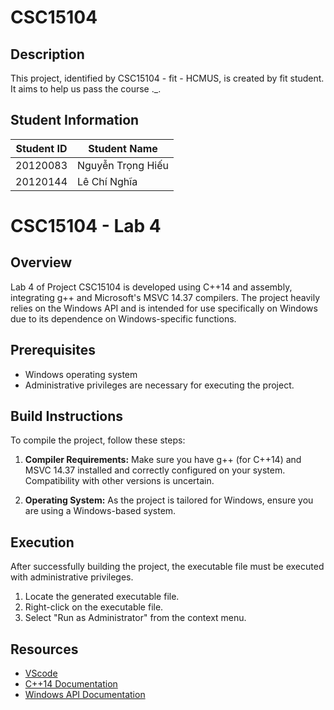 # CSC15104
## Description

This project, identified by CSC15104 - fit - HCMUS, is created by fit student. It aims to help us pass the course ._.

## Student Information

| Student ID | Student Name    |
|------------|-----------------|
| 20120083   | Nguyễn Trọng Hiếu|
| 20120144   | Lê Chí Nghĩa|

# CSC15104 - Lab 4

## Overview
Lab 4 of Project CSC15104 is developed using C++14 and assembly, integrating g++ and Microsoft's MSVC 14.37 compilers. The project heavily relies on the Windows API and is intended for use specifically on Windows due to its dependence on Windows-specific functions.

## Prerequisites
- Windows operating system
- Administrative privileges are necessary for executing the project.

## Build Instructions
To compile the project, follow these steps:

1. **Compiler Requirements:** Make sure you have g++ (for C++14) and MSVC 14.37 installed and correctly configured on your system. Compatibility with other versions is uncertain.

2. **Operating System:** As the project is tailored for Windows, ensure you are using a Windows-based system.

## Execution
After successfully building the project, the executable file must be executed with administrative privileges.

1. Locate the generated executable file.
2. Right-click on the executable file.
3. Select "Run as Administrator" from the context menu.

## Resources
- [VScode](https://code.visualstudio.com/docs/languages/cpp)
- [C++14 Documentation](https://www.msys2.org/)
- [Windows API Documentation](https://learn.microsoft.com/en-us/windows/win32/api/_base/)
